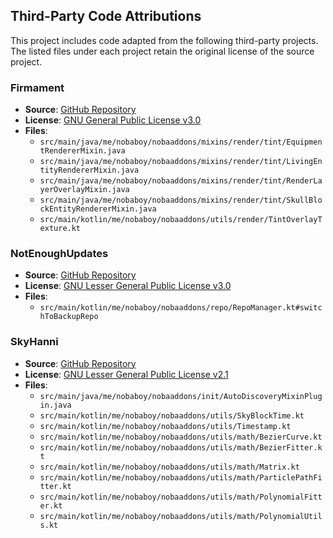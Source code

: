 ## Third-Party Code Attributions

This project includes code adapted from the following third-party projects.
The listed files under each project retain the original license of the source project.

### Firmament
- **Source**: [GitHub Repository](https://github.com/nea89o/Firmament)
- **License**: [GNU General Public License v3.0](https://www.gnu.org/licenses/gpl-3.0.txt)
- **Files**:
  - `src/main/java/me/nobaboy/nobaaddons/mixins/render/tint/EquipmentRendererMixin.java`
  - `src/main/java/me/nobaboy/nobaaddons/mixins/render/tint/LivingEntityRendererMixin.java`
  - `src/main/java/me/nobaboy/nobaaddons/mixins/render/tint/RenderLayerOverlayMixin.java`
  - `src/main/java/me/nobaboy/nobaaddons/mixins/render/tint/SkullBlockEntityRendererMixin.java`
  - `src/main/kotlin/me/nobaboy/nobaaddons/utils/render/TintOverlayTexture.kt`

### NotEnoughUpdates
- **Source**: [GitHub Repository](https://github.com/NotEnoughUpdates/NotEnoughUpdates)
- **License**: [GNU Lesser General Public License v3.0](https://www.gnu.org/licenses/lgpl-3.0.txt)
- **Files**:
  - `src/main/kotlin/me/nobaboy/nobaaddons/repo/RepoManager.kt#switchToBackupRepo`

### SkyHanni
- **Source**: [GitHub Repository](https://github.com/hannibal002/SkyHanni)
- **License**: [GNU Lesser General Public License v2.1](https://www.gnu.org/licenses/old-licenses/lgpl-2.1.txt)
- **Files**:
  - `src/main/java/me/nobaboy/nobaaddons/init/AutoDiscoveryMixinPlugin.java`
  - `src/main/kotlin/me/nobaboy/nobaaddons/utils/SkyBlockTime.kt`
  - `src/main/kotlin/me/nobaboy/nobaaddons/utils/Timestamp.kt`
  - `src/main/kotlin/me/nobaboy/nobaaddons/utils/math/BezierCurve.kt`
  - `src/main/kotlin/me/nobaboy/nobaaddons/utils/math/BezierFitter.kt`
  - `src/main/kotlin/me/nobaboy/nobaaddons/utils/math/Matrix.kt`
  - `src/main/kotlin/me/nobaboy/nobaaddons/utils/math/ParticlePathFitter.kt`
  - `src/main/kotlin/me/nobaboy/nobaaddons/utils/math/PolynomialFitter.kt`
  - `src/main/kotlin/me/nobaboy/nobaaddons/utils/math/PolynomialUtils.kt`
